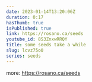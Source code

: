 ```yaml
---
date: 2023-01-14T13:20:06Z
duration: 0:17
hasThumb: true
isPublished: true
link: https://rosano.ca/seeds
youtube_id: 8S3ZnxwRRQY
title: some seeds take a while
slug: lcvz75o0
series: seeds
---
```

more: https://rosano.ca/seeds
